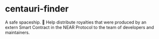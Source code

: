 # centauri-finder
A safe spaceship. 🚀 Help distribute royalties that were produced by an extern Smart Contract in the NEAR Protocol to the team of developers and maintainers.
